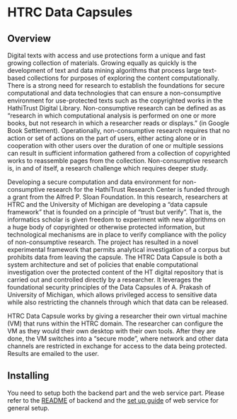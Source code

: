 HTRC Data Capsules
================================

Overview
--------
Digital texts with access and use protections form a unique and fast growing collection of materials. Growing equally as quickly is the development of text and data mining algorithms that process large text-based collections for purposes of exploring the content computationally. There is a strong need for research to establish the foundations for secure computational and data technologies that can ensure a non-consumptive environment for use-protected texts such as the copyrighted works in the HathiTrust Digital Library. Non-consumptive research can be defined as as “research in which computational analysis is performed on one or more books, but not research in which a researcher reads or displays.” (in Google Book Settlement). Operationally, non-consumptive research requires that no action or set of actions on the part of users, either acting alone or in cooperation with other users over the duration of one or multiple sessions can result in sufficient information gathered from a collection of copyrighted works to reassemble pages from the collection. Non-consumptive research is, in and of itself, a research challenge which requires deeper study.

Developing a secure computation and data environment for non-consumptive research for the HathiTrust Research Center is funded through a grant from the Alfred P. Sloan Foundation. In this research, researchers at HTRC and the University of Michigan are developing a “data capsule framework” that is founded on a principle of “trust but verify”. That is, the informatics scholar is given freedom to experiment with new algorithms on a huge body of copyrighted or otherwise protected information, but technological mechanisms are in place to verify compliance with the policy of non-consumptive research. 
The project has resulted in a novel experimental framework that permits analytical investigation of a corpus but prohibits data from leaving the capsule.  The HTRC Data Capsule is both a system architecture and set of policies that enable computational investigation over the protected content of the HT digital repository that is carried out and controlled directly by a researcher. It leverages the foundational security principles of the Data Capsules of A. Prakash of University of Michigan, which allows privileged access to sensitive data while also restricting the channels through which that data can be released. 

HTRC Data Capsule works by giving a researcher their own virtual machine (VM) that runs within the HTRC domain.  The researcher can configure the VM as they would their own desktop with their own tools.  After they are done, the VM switches into a “secure mode”, where network and other data channels are restricted in exchange for access to the data being protected. Results are emailed to the user.

Installing
----------
You need to setup both the backend part and the web service part. Please refer to the [README] of backend and the [set up guide] of web service for general setup. 

[README]:https://github.com/htrc/HTRC-Data-Capsules/blob/master/backend/README
[set up guide]:https://github.com/htrc/HTRC-Data-Capsules/raw/master/webservice/Readme.pdf




